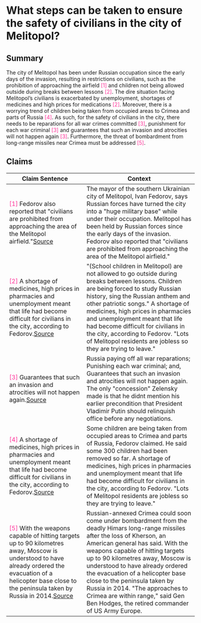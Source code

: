 # What steps can be taken to ensure the safety of civilians in the city of Melitopol?

## Summary
The city of Melitopol has been under Russian occupation since the early days of the invasion, resulting in restrictions on civilians, such as the prohibition of approaching the airfield <font color=#FF3399>[1]</font> and children not being allowed outside during breaks between lessons <font color=#FF3399>[2]</font>. The dire situation facing Melitopol’s civilians is exacerbated by unemployment, shortages of medicines and high prices for medications <font color=#FF3399>[2]</font>. Moreover, there is a worrying trend of children being taken from occupied areas to Crimea and parts of Russia <font color=#FF3399>[4]</font>. As such, for the safety of civilians in the city, there needs to be reparations for all war crimes committed <font color=#FF3399>[3]</font>, punishment for each war criminal <font color=#FF3399>[3]</font> and guarantees that such an invasion and atrocities will not happen again <font color=#FF3399>[3]</font>. Furthermore, the threat of bombardment from long-range missiles near Crimea must be addressed <font color=#FF3399>[5]</font>.

## Claims
| Claim Sentence | Context |
|---|---|
|<font color=#FF3399>[1]</font> Fedorov also reported that "civilians are prohibited from approaching the area of the Melitopol airfield."<a href="https://www.cnn.com/europe/live-news/russia-ukraine-war-news-11-14-22/h_dce9d898240a4b6a13187074d5919cc0" target="_blank">Source</a>| The mayor of the southern Ukrainian city of Melitopol, Ivan Fedorov, says Russian forces have turned the city into a "huge military base" while under their occupation. Melitopol has been held by Russian forces since the early days of the invasion. Fedorov also reported that "civilians are prohibited from approaching the area of the Melitopol airfield."|
|<font color=#FF3399>[2]</font> A shortage of medicines, high prices in pharmacies and unemployment meant that life had become difficult for civilians in the city, according to Fedorov.<a href="https://www.cnn.com/europe/live-news/russia-ukraine-war-news-11-04-22/h_150a8688e7b2af06a222b6b2397aadfc" target="_blank">Source</a>| "(School children in Melitopol) are not allowed to go outside during breaks between lessons. Children are being forced to study Russian history, sing the Russian anthem and other patriotic songs." A shortage of medicines, high prices in pharmacies and unemployment meant that life had become difficult for civilians in the city, according to Fedorov. "Lots of Melitopol residents are jobless so they are trying to leave."|
|<font color=#FF3399>[3]</font> Guarantees that such an invasion and atrocities will not happen again.<a href="https://slguardian.org/no-end-in-view-for-ukraine-war/" target="_blank">Source</a>| Russia paying off all war reparations; Punishing each war criminal; and, Guarantees that such an invasion and atrocities will not happen again. The only "concession" Zelensky made is that he didnt mention his earlier precondition that President Vladimir Putin should relinquish office before any negotiations.|
|<font color=#FF3399>[4]</font> A shortage of medicines, high prices in pharmacies and unemployment meant that life had become difficult for civilians in the city, according to Fedorov.<a href="https://www.cnn.com/europe/live-news/russia-ukraine-war-news-11-04-22/h_150a8688e7b2af06a222b6b2397aadfc" target="_blank">Source</a>| Some children are being taken from occupied areas to Crimea and parts of Russia, Fedorov claimed. He said some 300 children had been removed so far. A shortage of medicines, high prices in pharmacies and unemployment meant that life had become difficult for civilians in the city, according to Fedorov. "Lots of Melitopol residents are jobless so they are trying to leave."|
|<font color=#FF3399>[5]</font> With the weapons capable of hitting targets up to 90 kilometres away, Moscow is understood to have already ordered the evacuation of a helicopter base close to the peninsula taken by Russia in 2014.<a href="https://www.thenationalnews.com/world/europe/2022/11/13/ukraines-himars-rockets-can-now-target-crimea/" target="_blank">Source</a>| Russian-annexed Crimea could soon come under bombardment from the deadly Himars long-range missiles after the loss of Kherson, an American general has said. With the weapons capable of hitting targets up to 90 kilometres away, Moscow is understood to have already ordered the evacuation of a helicopter base close to the peninsula taken by Russia in 2014. "The approaches to Crimea are within range," said Gen Ben Hodges, the retired commander of US Army Europe.|
